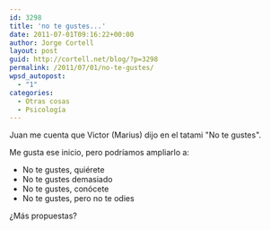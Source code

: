 ```yaml
---
id: 3298
title: 'no te gustes...'
date: 2011-07-01T09:16:22+00:00
author: Jorge Cortell
layout: post
guid: http://cortell.net/blog/?p=3298
permalink: /2011/07/01/no-te-gustes/
wpsd_autopost:
  - "1"
categories:
  - Otras cosas
  - Psicología
---
```

Juan me cuenta que Victor (Marius) dijo en el tatami "No te gustes".
  
Me gusta ese inicio, pero podríamos ampliarlo a:

  * No te gustes, quiérete
  * No te gustes demasiado
  * No te gustes, conócete
  * No te gustes, pero no te odies

¿Más propuestas?